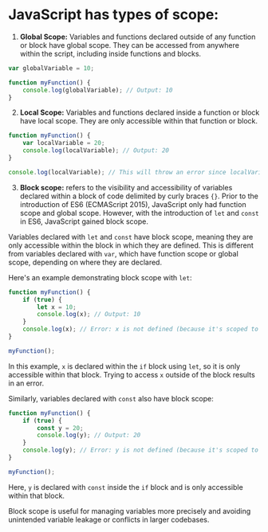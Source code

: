 
# JavaScript has types of scope:

1. **Global Scope:** Variables and functions declared outside of any function or block have global scope. They can be accessed from anywhere within the script, including inside functions and blocks.

```javascript
var globalVariable = 10;

function myFunction() {
    console.log(globalVariable); // Output: 10
}
```

2. **Local Scope:** Variables and functions declared inside a function or block have local scope. They are only accessible within that function or block.

```javascript
function myFunction() {
    var localVariable = 20;
    console.log(localVariable); // Output: 20
}

console.log(localVariable); // This will throw an error since localVariable is not defined in the global scope.
```

3. **Block scope:** refers to the visibility and accessibility of variables declared within a block of code delimited by curly braces `{}`. Prior to the introduction of ES6 (ECMAScript 2015), JavaScript only had function scope and global scope. However, with the introduction of `let` and `const` in ES6, JavaScript gained block scope.

Variables declared with `let` and `const` have block scope, meaning they are only accessible within the block in which they are defined. This is different from variables declared with `var`, which have function scope or global scope, depending on where they are declared.

Here's an example demonstrating block scope with `let`:

```javascript
function myFunction() {
    if (true) {
        let x = 10;
        console.log(x); // Output: 10
    }
    console.log(x); // Error: x is not defined (because it's scoped to the block above)
}

myFunction();
```

In this example, `x` is declared within the `if` block using `let`, so it is only accessible within that block. Trying to access `x` outside of the block results in an error.

Similarly, variables declared with `const` also have block scope:

```javascript
function myFunction() {
    if (true) {
        const y = 20;
        console.log(y); // Output: 20
    }
    console.log(y); // Error: y is not defined (because it's scoped to the block above)
}

myFunction();
```

Here, `y` is declared with `const` inside the `if` block and is only accessible within that block.

Block scope is useful for managing variables more precisely and avoiding unintended variable leakage or conflicts in larger codebases.